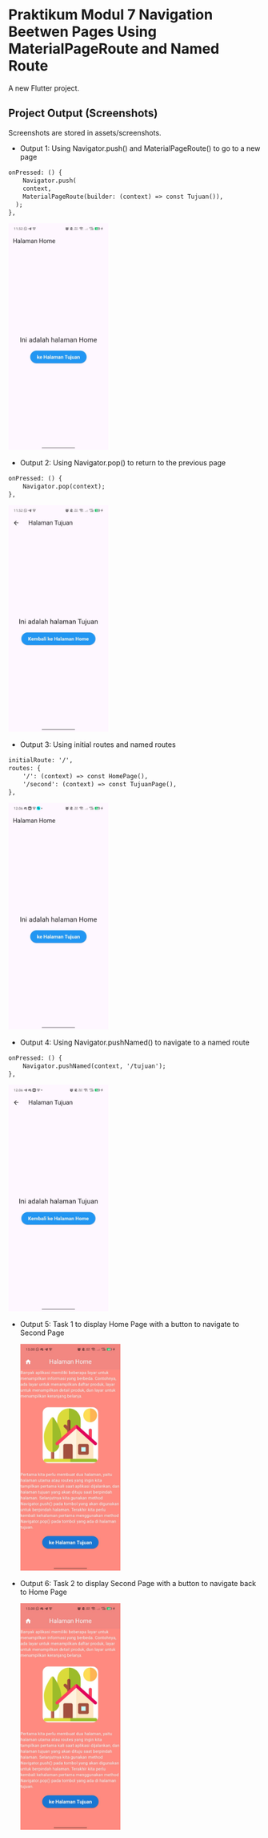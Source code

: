 # Praktikum Modul 7 Navigation Beetwen Pages Using MaterialPageRoute and Named Route

A new Flutter project.

## Project Output (Screenshots)

Screenshots are stored in assets/screenshots.

- Output 1: Using Navigator.push() and MaterialPageRoute() to go to a new page
```
onPressed: () {
    Navigator.push(
    context,
    MaterialPageRoute(builder: (context) => const Tujuan()),
  );
},
```
  <img src="assets/screenshots/1.jpg" alt="Single thumbs up icon" width="200" height="auto" />

- Output 2: Using Navigator.pop() to return to the previous page
```
onPressed: () {
    Navigator.pop(context);
},
```
  <img src="assets/screenshots/2.jpg" alt="Three thumbs icons in Row and Column layout" width="200" height="auto" />

- Output 3: Using initial routes and named routes
```
initialRoute: '/',
routes: {
    '/': (context) => const HomePage(),
    '/second': (context) => const TujuanPage(),
},
```
  <img src="assets/screenshots/3.jpg" alt="Three thumbs icons in Row and Column layout" width="200" height="auto" />

- Output 4: Using Navigator.pushNamed() to navigate to a named route
```
onPressed: () {
    Navigator.pushNamed(context, '/tujuan');
},
```
  <img src="assets/screenshots/4.jpg" alt="Three thumbs icons in Row and Column layout" width="200" height="auto" />

- Output 5: Task 1 to display Home Page with a button to navigate to Second Page

  <img src="assets/screenshots/5.jpg" alt="Three thumbs icons in Row and Column layout" width="200" height="auto" />

- Output 6: Task 2 to display Second Page with a button to navigate back to Home Page

  <img src="assets/screenshots/5.jpg" alt="Three thumbs icons in Row and Column layout" width="200" height="auto" />
